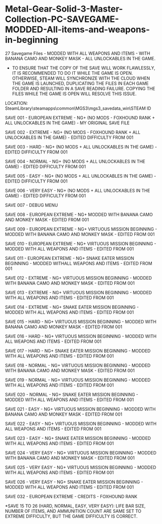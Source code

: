 # Metal-Gear-Solid-3-Master-Collection-PC-SAVEGAME-MODDED-All-items-and-weapons-in-beginning
27 Savegame Files - MODDED WITH ALL WEAPONS AND ITEMS - WITH BANANA CAMO AND MONKEY MASK - ALL UNLOCKABLES IN THE GAME.

* TO ENSURE THAT THE COPY OF THE SAVE WILL WORK FLAWLESSLY, IT IS RECOMMENDED TO DO IT WHILE THE GAME IS OPEN. OTHERWISE, STEAM WILL SYNCHRONIZE WITH THE CLOUD WHEN THE GAME IS LAUNCHED, DUPLICATING THE FILES IN EACH GAME FOLDER AND RESULTING IN A SAVE READING FAILURE. COPYING THE FILES WHILE THE GAME IS OPEN WILL RESOLVE THIS ISSUE.

LOCATION: SteamLibrary\steamapps\common\MGS3\mgs3_savedata_win\STEAM ID

SAVE 001 - EUROPEAN EXTREME - NG+ (NO MODS - FOXHOUND RANK + ALL UNLOCKABLES IN THE GAME) - MY ORIGINAL SAVE FILE

SAVE 002 - EXTREME - NG+ (NO MODS - FOXHOUND RANK + ALL UNLOCKABLES IN THE GAME) - EDITED DIFFICULTY FROM 001

SAVE 003 - HARD - NG+ (NO MODS + ALL UNLOCKABLES IN THE GAME) - EDITED DIFFICULTY FROM 001

SAVE 004 - NORMAL - NG+ (NO MODS + ALL UNLOCKABLES IN THE GAME) - EDITED DIFFICULTY FROM 001

SAVE 005 - EASY - NG+ (NO MODS + ALL UNLOCKABLES IN THE GAME) - EDITED DIFFICULTY FROM 001

SAVE 006 - VERY EASY - NG+ (NO MODS + ALL UNLOCKABLES IN THE GAME) - EDITED DIFFICULTY FROM 001

SAVE 007 - DEBUG MENU

SAVE 008 - EUROPEAN EXTREME - NG+ MODDED WITH BANANA CAMO AND MONKEY MASK - EDITED FROM 001

SAVE 009 - EUROPEAN EXTREME - NG+ VIRTUOUS MISSION BEGINNING - MODDED WITH BANANA CAMO AND MONKEY MASK - EDITED FROM 001

SAVE 010 - EUROPEAN EXTREME - NG+ VIRTUOUS MISSION BEGINNING - MODDED WITH ALL WEAPONS AND ITEMS - EDITED FROM 001

SAVE 011 - EUROPEAN EXTREME - NG+ SNAKE EATER MISSION BEGINNING - MODDED WITHALL WEAPONS AND ITEMS - EDITED FROM 001

SAVE 012 - EXTREME - NG+ VIRTUOUS MISSION BEGINNING - MODDED WITH BANANA CAMO AND MONKEY MASK - EDITED FROM 001

SAVE 013 - EXTREME - NG+ VIRTUOUS MISSION BEGINNING - MODDED WITH ALL WEAPONS AND ITEMS - EDITED FROM 001

SAVE 014 - EXTREME - NG+ SNAKE EATER MISSION BEGINNING - MODDED WITH ALL WEAPONS AND ITEMS - EDITED FROM 001

SAVE 015 - HARD - NG+ VIRTUOUS MISSION BEGINNING - MODDED WITH BANANA CAMO AND MONKEY MASK - EDITED FROM 001

SAVE 016 - HARD - NG+ VIRTUOUS MISSION BEGINNING - MODDED WITH ALL WEAPONS AND ITEMS - EDITED FROM 001

SAVE 017 - HARD - NG+ SNAKE EATER MISSION BEGINNING - MODDED WITH ALL WEAPONS AND ITEMS - EDITED FROM 001

SAVE 018 - NORMAL - NG+ VIRTUOUS MISSION BEGINNING - MODDED WITH BANANA CAMO AND MONKEY MASK - EDITED FROM 001

SAVE 019 - NORMAL - NG+ VIRTUOUS MISSION BEGINNING - MODDED WITH ALL WEAPONS AND ITEMS - EDITED FROM 001

SAVE 020 - NORMAL - NG+ SNAKE EATER MISSION BEGINNING - MODDED WITH ALL WEAPONS AND ITEMS - EDITED FROM 001

SAVE 021 - EASY - NG+ VIRTUOUS MISSION BEGINNING - MODDED WITH BANANA CAMO AND MONKEY MASK - EDITED FROM 001

SAVE 022 - EASY - NG+ VIRTUOUS MISSION BEGINNING - MODDED WITH ALL WEAPONS AND ITEMS - EDITED FROM 001

SAVE 023 - EASY - NG+ SNAKE EATER MISSION BEGINNING - MODDED WITH ALL WEAPONS AND ITEMS - EDITED FROM 001

SAVE 024 - VERY EASY - NG+ VIRTUOUS MISSION BEGINNING - MODDED WITH BANANA CAMO AND MONKEY MASK - EDITED FROM 001

SAVE 025 - VERY EASY - NG+ VIRTUOUS MISSION BEGINNING - MODDED WITH ALL WEAPONS AND ITEMS - EDITED FROM 001

SAVE 026 - VERY EASY - NG+ SNAKE EATER MISSION BEGINNING - MODDED WITH ALL WEAPONS AND ITEMS - EDITED FROM 001

SAVE 032 - EUROPEAN EXTREME - CREDITS - FOXHOUND RANK

*SAVE 15 TO 26 (HARD, NORMAL, EASY, VERY EASY): LIFE BAR SIZE, NUMBER OF ITEMS, AND AMMUNITION COUNT ARE SAME SET TO EXTREME DIFFICULTY, BUT THE GAME DIFFICULTY IS CORRECT.
